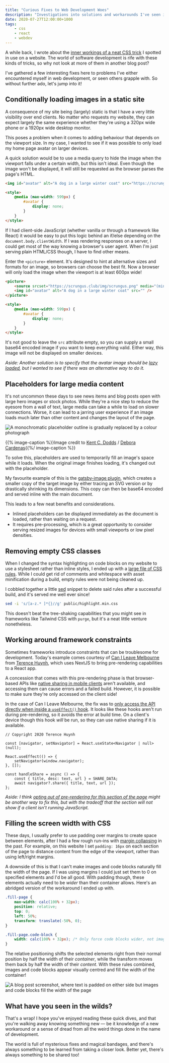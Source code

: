 ```yaml
---
title: "Curious Fixes to Web Development Woes"
description: "Investigations into solutions and workarounds I've seen in the wild"
date: 2020-07-27T12:00:00+1000
tags:
    - css
    - react
    - webdev
---
```


A while back, I wrote about the [inner workings of a neat CSS trick](/blog/hiding-secret-links-with-css/) I spotted in use on a website. The world of software development is rife with these kinds of tricks, so why not look at more of them in another blog post?

I've gathered a few interesting fixes here to problems I've either encountered myself in web development, or seen others grapple with. So without further ado, let's jump into it!

<!--more-->

## Conditionally loading images in a static site

A consequence of my site being (largely) static is that I have a very little visibility over end clients. No matter who requests my website, they can expect largely the same experience whether they're using a 320px wide phone or a 1920px wide desktop monitor.

This poses a problem when it comes to adding behaviour that depends on the viewport size. In my case, I wanted to see if it was possible to only load my home page avatar on larger devices.

A quick solution would be to use a media query to hide the image when the viewport falls under a certain width, but this isn't ideal. Even though the image won't be displayed, it will still be requested as the browser parses the page's HTML.

```html
<img id="avatar" alt="A dog in a large winter coat" src="https://scrungus.club/img/scrungus.png" />

<style>
    @media (max-width: 599px) {
        #avatar {
            display: none;
        }
    }
</style>
```

If I had client-side JavaScript (whether vanilla or through a framework like React) it would be easy to put this logic behind an if/else depending on the `document.body.clientWidth`. If I was rendering responses on a server, I could get most of the way knowing a browser's user agent. When I'm just serving plain HTML/CSS though, I have to find other means.

Enter the `<picture>` element. It's designed to hint at alternative sizes and formats for an image, so browsers can choose the best fit. Now a browser will only load the image when the viewport is at least 600px wide!

```html
<picture>
    <source srcset="https://scrungus.club/img/scrungus.png" media="(min-width: 600px)" />
    <img id="avatar" alt="A dog in a large winter coat" src="" />
</picture>

<style>
    @media (max-width: 599px) {
        #avatar {
            display: none;
        }
    }
</style>
```

It's not good to leave the `src` attribute empty, so you can supply a small base64 encoded image if you want to keep everything valid. Either way, this image will not be displayed on smaller devices.

_Aside: Another solution is to specify that the avatar image should be [lazy loaded](https://developer.mozilla.org/en-US/docs/Web/HTML/Element/img#attr-loading), but I wanted to see if there was an alternative way to do it._

## Placeholders for large media content

It's not uncommon these days to see news items and blog posts open with large hero images or stock photos. While they're a nice step to reduce the eyesore from a wall of text, large media can take a while to load on slower connections. Worse, it can lead to a jarring user experience if an image loads much later than other content and changes the layout of the page.

![A monochromatic placeholder outline is gradually replaced by a colour photograph](./placeholder.gif)

{{% image-caption %}}Image credit to [Kent C. Dodds](https://kentcdodds.com/blog/use-react-error-boundary-to-handle-errors-in-react) / [Debora Cardenas](https://unsplash.com/photos/yObRnRYfnmY){{%/ image-caption %}}

To solve this, placeholders are used to temporarily fill an image's space while it loads. When the original image finishes loading, it's changed out with the placeholder.

My favourite example of this is the [gatsby-image plugin](https://www.gatsbyjs.org/packages/gatsby-image/), which creates a smaller copy of the target image by either tracing an SVG version or by drastically shrinking its dimensions. This copy can then be base64 encoded and served inline with the main document.

This leads to a few neat benefits and considerations.

-   Inlined placeholders can be displayed immediately as the document is loaded, rather than waiting on a request.
-   It requires pre-processing, which is a great opportunity to consider serving resized images for devices with small viewports or low pixel densities.

## Removing empty CSS classes

When I changed the syntax highlighting on code blocks on my website to use a stylesheet rather than inline styles, I ended up with a [large file of CSS rules](https://github.com/nchlswhttkr/website/blob/182cf2c5e20cd741664dbcd6270d076b3cad9cb9/assets/highlight.css). While I could get rid of comments and whitespace with asset minification during a build, empty rules were not being cleaned up.

I cobbled together a little [sed](https://en.wikipedia.org/wiki/Sed) snippet to delete said rules after a successful build, and it's served me well ever since!

```sh
sed -i 's/[a-z.* ]*{}//g' public/highlight.min.css
```

This doesn't beat the tree-shaking capabilities that you might see in frameworks like Tailwind CSS with `purge`, but it's a neat little venture nonetheless.

## Working around framework constraints

Sometimes frameworks introduce constraints that can be troublesome for development. Today's example comes courtesy of [Can I Leave Melbourne](https://canileave.melbourne/) from [Terence Huynh](https://terencehuynh.com/), which uses NextJS to bring pre-rendering capabilities to a React app.

A concession that comes with this pre-rendering phase is that browser-based APIs like [native sharing in mobile clients](https://developer.mozilla.org/en-US/docs/Web/API/Navigator/share) aren't available, and accessing them can cause errors and a failed build. However, it is possible to make sure they're only accessed on the client side!

In the case of Can I Leave Melbourne, the fix was to [only access the API directly when inside a `useEffect()` hook](https://github.com/terencehuynh/can-i-leave-melbourne/blob/ffc0b6af65411d58bdb760a0b73b520d5c037c4b/components/Share.tsx#L37). It looks like these hooks aren't run during pre-rendering, so it avoids the error at build time. On a client's device though this hook _will_ be run, so they can use native sharing if it is available.

```tsx
// Copyright 2020 Terence Huynh

const [navigator, setNavigator] = React.useState<Navigator | null>(null);

React.useEffect(() => {
    setNavigator(window.navigator);
}, []);

const handleShare = async () => {
    const { title, desc: text, url } = SHARE_DATA;
    await navigator?.share({ title, text, url });
};
```

_Aside: I think [opting out of pre-rendering for this section of the page](https://nextjs.org/docs/advanced-features/dynamic-import#with-no-ssr) might be another way to fix this, but with the tradeoff that the section will not show if a client isn't running JavaScript._

## Filling the screen width with CSS

These days, I usually prefer to use padding over margins to create space between elements, after I had a few rough run-ins with [margin collapsing](https://developer.mozilla.org/en-US/docs/Web/CSS/CSS_Box_Model/Mastering_margin_collapsing) in the past. For example, on this website I set `padding: 16px` on each section of the page to distance content from the edge of the viewport, rather than using left/right margins.

A downside of this is that I can't make images and code blocks naturally fill the width of the page. If I was using margins I could just set them to 0 on specified elements and I'd be all good. With padding though, these elements actually need to be _wider_ than their container allows. Here's an abridged version of the workaround I ended up with.

```css
.fill-page {
    max-width: calc(100% + 32px);
    position: relative;
    top: 0;
    left: 50%;
    transform: translate(-50%, 0);
}

.fill-page.code-block {
    width: calc(100% + 32px); /* Only force code blocks wider, not images */
}
```

The relative positioning shifts the selected elements right from their normal position by half the width of their _container_, while the transform moves them back by half the width of their _content_. With these rules combined, images and code blocks appear visually centred and fill the width of the container!

![A blog post screenshot, where text is padded on either side but images and code blocks fill the width of the page](./wide-images-and-code-blocks.png)

## What have you seen in the wilds?

That's a wrap! I hope you've enjoyed reading these quick dives, and that you're walking away knowing something new — be it knowledge of a new workaround or a sense of dread from all the weird things done in the name of development.

The world is full of mysterious fixes and magical bandages, and there's always something to be learned from taking a closer look. Better yet, there's always something to be shared too!

